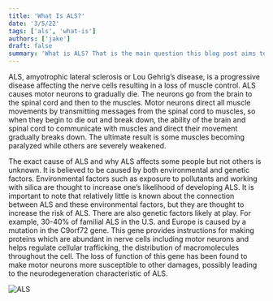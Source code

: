```yaml
---
title: 'What Is ALS?'
date: '3/5/22'
tags: ['als', 'what-is']
authors: ['jake']
draft: false
summary: 'What is ALS? That is the main question this blog post aims to tackle by discussing and simplifying the biology behind the disease and connecting it to its possible causes.'
---
```

ALS, amyotrophic lateral sclerosis or Lou Gehrig’s disease, is a progressive disease affecting the nerve cells resulting in a loss of muscle control. ALS causes motor neurons to gradually die. The neurons go from the brain to the spinal cord and then to the muscles. Motor neurons direct all muscle movements by transmitting messages from the spinal cord to muscles, so when they begin to die out and break down, the ability of the brain and spinal cord to communicate with muscles and direct their movement gradually breaks down. The ultimate result is some muscles becoming paralyzed while others are severely weakened.

The exact cause of ALS and why ALS affects some people but not others is unknown. It is believed to be caused by both environmental and genetic factors. Environmental factors such as exposure to pollutants and working with silica are thought to increase one’s likelihood of developing ALS. It is important to note that relatively little is known about the connection between ALS and these environmental factors, but they are thought to increase the risk of ALS. There are also genetic factors likely at play. For example, 30-40% of familial ALS in the U.S. and Europe is caused by a mutation in the C9orf72 gene. This gene provides instructions for making proteins which are abundant in nerve cells including motor neurons and helps regulate cellular trafficking, the distribution of macromolecules throughout the cell. The loss of function of this gene has been found to make motor neurons more susceptible to other damages, possibly leading to the neurodegeneration characteristic of ALS.

![ALS](https://4.bp.blogspot.com/-l4NzJSFXZVA/W-uXRqGnhvI/AAAAAAAAACc/_8NpsnwB-_4aNOIwprboc3SAtrC2HfbXACEwYBhgL/s1600/bcb.png)
